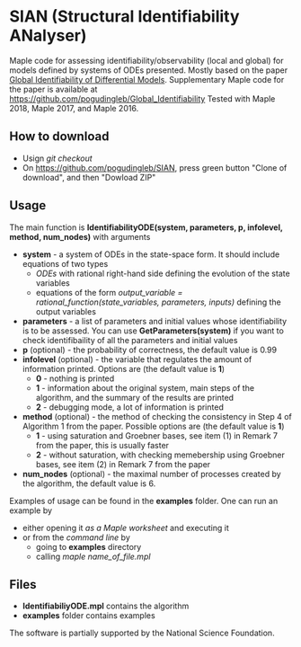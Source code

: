 # SIAN (Structural Identifiability ANalyser)

Maple code for assessing identifiability/observability (local and global) for models defined by systems of ODEs presented. Mostly based on the paper [Global Identifiability of Differential Models](https://cs.nyu.edu/~pogudin/global.pdf). Supplementary Maple code for the paper is available at https://github.com/pogudingleb/Global_Identifiability
Tested with Maple 2018, Maple 2017, and Maple 2016.

## How to download
* Usign *git checkout*
* On https://github.com/pogudingleb/SIAN, press green button "Clone of download", and then "Dowload ZIP"

## Usage
The main function is **IdentifiabilityODE(system, parameters, p, infolevel, method, num_nodes)** with arguments
 * **system** - a system of ODEs in the state-space form. It should include equations of two types
   * *ODEs* with rational right-hand side defining the evolution of the state variables
   * equations of the form *output_variable = rational_function(state_variables, parameters, inputs)* defining the output variables
 * **parameters** - a list of parameters and initial values whose identifiability is to be assessed. You can use **GetParameters(system)** if you want to check identifibaility of all the parameters and initial values
 * **p** (optional) - the probability of correctness, the default value is 0.99
 * **infolevel** (optional) - the variable that regulates the amount of information printed. Options are (the default value is **1**)
   * **0** - nothing is printed
   * **1** - information about the original system, main steps of the algorithm, and the summary of the results are printed
   * **2** - debugging mode, a lot of information is printed
 * **method** (optional) - the method of checking the consistency in Step 4 of Algorithm 1 from the paper. Possible options are (the default value is **1**)
   * **1** - using saturation and Groebner bases, see item (1) in Remark 7 from the paper, this is usually faster
   * **2** - without saturation, with checking memebership using Groebner bases, see item (2) in Remark 7 from the paper
 * **num_nodes** (optional) - the maximal number of processes created by the algorithm, the default value is 6.



Examples of usage can be found in the **examples** folder. One can run an example by
  * either opening it *as a Maple worksheet* and executing it
  * or from the *command line* by 
    * going to **examples** directory
    * calling *maple name_of_file.mpl* 

## Files

* **IdentifiabiliyODE.mpl**   contains the algorithm
* **examples**   folder contains examples
  
The software is partially supported by the National Science Foundation.
